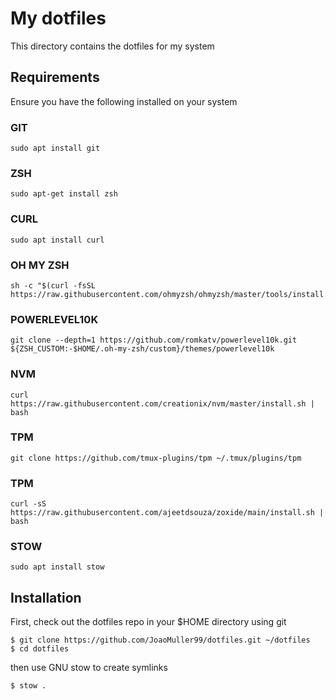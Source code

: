 # My dotfiles

This directory contains the dotfiles for my system

## Requirements

Ensure you have the following installed on your system

### GIT

```
sudo apt install git
```

### ZSH

```
sudo apt-get install zsh
```

### CURL

```
sudo apt install curl
```

### OH MY ZSH

```
sh -c "$(curl -fsSL https://raw.githubusercontent.com/ohmyzsh/ohmyzsh/master/tools/install.sh)"
```

### POWERLEVEL10K

```
git clone --depth=1 https://github.com/romkatv/powerlevel10k.git ${ZSH_CUSTOM:-$HOME/.oh-my-zsh/custom}/themes/powerlevel10k
```

### NVM

```
curl https://raw.githubusercontent.com/creationix/nvm/master/install.sh | bash
```

### TPM

```
git clone https://github.com/tmux-plugins/tpm ~/.tmux/plugins/tpm
```

### TPM

```
curl -sS https://raw.githubusercontent.com/ajeetdsouza/zoxide/main/install.sh | bash
```

### STOW

```
sudo apt install stow
```

## Installation

First, check out the dotfiles repo in your $HOME directory using git

```
$ git clone https://github.com/JoaoMuller99/dotfiles.git ~/dotfiles
$ cd dotfiles
```

then use GNU stow to create symlinks

```
$ stow .
```
